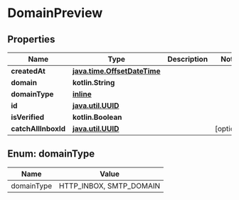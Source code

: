 
# DomainPreview

## Properties
Name | Type | Description | Notes
------------ | ------------- | ------------- | -------------
**createdAt** | [**java.time.OffsetDateTime**](java.time.OffsetDateTime) |  | 
**domain** | **kotlin.String** |  | 
**domainType** | [**inline**](#DomainTypeEnum) |  | 
**id** | [**java.util.UUID**](java.util.UUID) |  | 
**isVerified** | **kotlin.Boolean** |  | 
**catchAllInboxId** | [**java.util.UUID**](java.util.UUID) |  |  [optional]


<a name="DomainTypeEnum"></a>
## Enum: domainType
Name | Value
---- | -----
domainType | HTTP_INBOX, SMTP_DOMAIN



